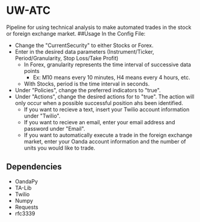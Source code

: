 # UW-ATC
Pipeline for using technical analysis to make automated trades in the stock or foreign exchange market.
##Usage
In the Config File:
  * Change the "CurrentSecurity" to either Stocks or Forex.
  * Enter in the desired data parameters (Instrument/Ticker, Period/Granularity, Stop Loss/Take Profit)
    * In Forex, granularity represents the time interval of successive data points
      * Ex: M10 means every 10 minutes, H4 means every 4 hours, etc.
    * With Stocks, period is the time interval in seconds.
  * Under "Policies", change the preferred indicators to "true".
  * Under "Actions", change the desired actions for to "true". The action will only occur when a possible successful position ahs been identified.
    * If you want to recieve a text, insert your Twilio account information under "Twilio".
    * If you want to recieve an email, enter your email address and password under "Email".
    * If you want to automatically execute a trade in the foreign exchange market, enter your Oanda account information and the number of units you would like to trade.

## Dependencies
* OandaPy
* TA-Lib
* Twilio
* Numpy
* Requests 
* rfc3339 
